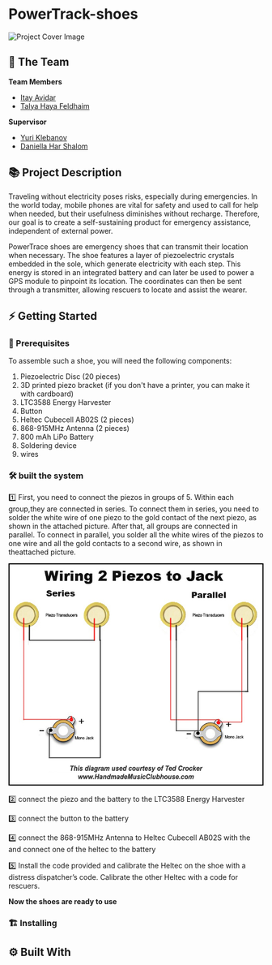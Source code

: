 # PowerTrack-shoes

![Project Cover Image](/media/coverImage.png)


## 👥 The Team 
**Team Members**
- [Itay Avidar](name@emial.com)
- [Talya Haya Feldhaim](talia403@emial.com)

**Supervisor**
- [Yuri Klebanov](http://www.yurikleb.com/)
- [Daniella Har Shalom](//)

## 📚 Project Description

Traveling without electricity poses risks, especially during emergencies. In the world today,
mobile phones are vital for safety and used to call for help when needed, but their usefulness
diminishes without recharge. Therefore, our goal is to create a self-sustaining product for
emergency assistance, independent of external power.

PowerTrace shoes are emergency shoes that can transmit their location when necessary. The
shoe features a layer of piezoelectric crystals embedded in the sole, which generate electricity
with each step. This energy is stored in an integrated battery and can later be used to power
a GPS module to pinpoint its location. The coordinates can then be sent through a transmitter,
allowing rescuers to locate and assist the wearer.


## ⚡ Getting Started


### 🧱 Prerequisites
To assemble such a shoe, you will need the following components:

1. Piezoelectric Disc (20 pieces)
2. 3D printed piezo bracket (if you don't have a printer, you can make it with cardboard)
3. LTC3588 Energy Harvester
4. Button
5. Heltec Cubecell AB02S (2 pieces)
6. 868-915MHz Antenna (2 pieces)
7. 800 mAh LiPo Battery
8. Soldering device
9. wires
    
### 🛠️ built the system

1️⃣ First, you need to connect the piezos in groups of 5. Within each group,they are connected in series.
   To connect them in series, you need to solder the white wire of one piezo to the gold contact of the next piezo, as shown in the attached picture.
   After that, all groups are connected in parallel. To connect in parallel, you solder all the white wires of the piezos to one wire and all the gold contacts to a second wire, as shown in theattached picture.

![piezo connect image](/media/connectPiezo.jpg)

2️⃣ connect the piezo and the battery to the  LTC3588 Energy Harvester 

3️⃣ connect the button to the battery 

4️⃣ connect the 868-915MHz Antenna to Heltec Cubecell AB02S with the and connect one of the heltec to the battery

5️⃣ Install the code provided and calibrate the Heltec on the shoe with a distress dispatcher’s code. Calibrate the other Heltec with a code for rescuers.

**Now the shoes are ready to use**

### 🏗️ Installing


## ⚙️ Built With
